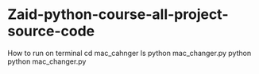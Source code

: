 # Zaid-python-course-all-project-source-code

How to run on terminal 
cd mac_cahnger
ls python mac_changer.py
python python mac_changer.py
